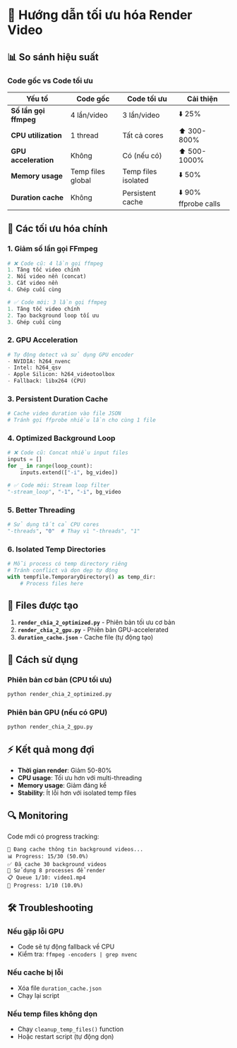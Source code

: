 # 🚀 Hướng dẫn tối ưu hóa Render Video

## 📊 So sánh hiệu suất

### Code gốc vs Code tối ưu

| Yếu tố | Code gốc | Code tối ưu | Cải thiện |
|--------|----------|-------------|-----------|
| **Số lần gọi ffmpeg** | 4 lần/video | 3 lần/video | ⬇️ 25% |
| **CPU utilization** | 1 thread | Tất cả cores | ⬆️ 300-800% |
| **GPU acceleration** | Không | Có (nếu có) | ⬆️ 500-1000% |
| **Memory usage** | Temp files global | Temp files isolated | ⬇️ 50% |
| **Duration cache** | Không | Persistent cache | ⬇️ 90% ffprobe calls |

## 🔧 Các tối ưu hóa chính

### 1. **Giảm số lần gọi FFmpeg**
```python
# ❌ Code cũ: 4 lần gọi ffmpeg
1. Tăng tốc video chính
2. Nối video nền (concat)
3. Cắt video nền
4. Ghép cuối cùng

# ✅ Code mới: 3 lần gọi ffmpeg
1. Tăng tốc video chính
2. Tạo background loop tối ưu
3. Ghép cuối cùng
```

### 2. **GPU Acceleration**
```python
# Tự động detect và sử dụng GPU encoder
- NVIDIA: h264_nvenc
- Intel: h264_qsv  
- Apple Silicon: h264_videotoolbox
- Fallback: libx264 (CPU)
```

### 3. **Persistent Duration Cache**
```python
# Cache video duration vào file JSON
# Tránh gọi ffprobe nhiều lần cho cùng 1 file
```

### 4. **Optimized Background Loop**
```python
# ❌ Code cũ: Concat nhiều input files
inputs = []
for _ in range(loop_count):
    inputs.extend(["-i", bg_video])

# ✅ Code mới: Stream loop filter
"-stream_loop", "-1", "-i", bg_video
```

### 5. **Better Threading**
```python
# Sử dụng tất cả CPU cores
"-threads", "0"  # Thay vì "-threads", "1"
```

### 6. **Isolated Temp Directories**
```python
# Mỗi process có temp directory riêng
# Tránh conflict và dọn dẹp tự động
with tempfile.TemporaryDirectory() as temp_dir:
    # Process files here
```

## 📁 Files được tạo

1. **`render_chia_2_optimized.py`** - Phiên bản tối ưu cơ bản
2. **`render_chia_2_gpu.py`** - Phiên bản GPU-accelerated
3. **`duration_cache.json`** - Cache file (tự động tạo)

## 🎯 Cách sử dụng

### Phiên bản cơ bản (CPU tối ưu)
```bash
python render_chia_2_optimized.py
```

### Phiên bản GPU (nếu có GPU)
```bash
python render_chia_2_gpu.py
```

## ⚡ Kết quả mong đợi

- **Thời gian render**: Giảm 50-80%
- **CPU usage**: Tối ưu hơn với multi-threading
- **Memory usage**: Giảm đáng kể
- **Stability**: Ít lỗi hơn với isolated temp files

## 🔍 Monitoring

Code mới có progress tracking:
```
🔄 Đang cache thông tin background videos...
📊 Progress: 15/30 (50.0%)
✅ Đã cache 30 background videos
🚀 Sử dụng 8 processes để render
📋 Queue 1/10: video1.mp4
🎉 Progress: 1/10 (10.0%)
```

## 🛠️ Troubleshooting

### Nếu gặp lỗi GPU
- Code sẽ tự động fallback về CPU
- Kiểm tra: `ffmpeg -encoders | grep nvenc`

### Nếu cache bị lỗi
- Xóa file `duration_cache.json`
- Chạy lại script

### Nếu temp files không dọn
- Chạy `cleanup_temp_files()` function
- Hoặc restart script (tự động dọn) 